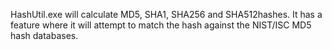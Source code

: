 HashUtil.exe will calculate MD5, SHA1, SHA256 and SHA512hashes. It has a
feature where it will attempt to match the hash against the NIST/ISC MD5
hash databases.